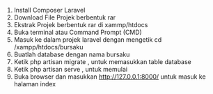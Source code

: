 1. Install Composer Laravel
2. Download File Projek berbentuk rar
3. Ekstrak Projek berbentuk rar di xammp/htdocs
4. Buka terminal atau Command Prompt (CMD)
5. Masuk ke dalam projek laravel dengan mengetik cd /xampp/htdocs/bursaku
6. Buatlah database dengan nama bursaku
7. Ketik php artisan migrate , untuk memasukkan table database
8. Ketik php artisan serve , untuk memulai
9. Buka browser dan masukkan http://127.0.0.1:8000/ untuk masuk ke halaman index
